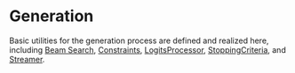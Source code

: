 # Generation

Basic utilities for the generation process are defined and realized here, 
including [Beam Search](./beam_search.md), [Constraints](./beam_constraints.md), 
[LogitsProcessor](./logits_process.md), [StoppingCriteria](./stopping_criteria.md), and [Streamer](./streamers.md).